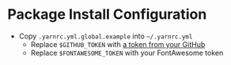 # Package Install Configuration

- Copy `.yarnrc.yml.global.example` into `~/.yarnrc.yml`
  - Replace `$GITHUB_TOKEN` with [a token from your GitHub](https://docs.github.com/en/packages/working-with-a-github-packages-registry/working-with-the-npm-registry#authenticating-with-a-personal-access-token)
  - Replace `$FONTAWESOME_TOKEN` with your FontAwesome token
